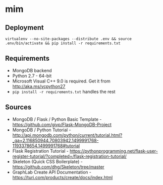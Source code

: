 # mim

## Deployment
```
virtualenv --no-site-packages --distribute .env && source .env/bin/activate && pip install -r requirements.txt
```

## Requirements
* MongoDB backend
* Python 2.7 - 64-bit
* Microsoft Visual C++ 9.0 is required. Get it from http://aka.ms/vcpython27
* `pip install -r requirements.txt` handles the rest

## Sources
* MongoDB / Flask / Python Basic Template - https://github.com/givp/Flask-MongoDB-Project
* MongoDB / Python Tutorial - http://api.mongodb.com/python/current/tutorial.html?_ga=2.116850944.70803942.1499991768-1193378654.1499991768#tutorial
* Flask Registration Tutorial - https://pythonprogramming.net/flask-user-register-tutorial/?completed=/flask-registration-tutorial/
* Skeleton (Quick CSS Boilerplate) - https://github.com/dhg/Skeleton/tree/master
* GraphLab Create API Documentation - https://turi.com/products/create/docs/index.html

